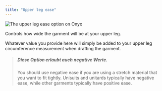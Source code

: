 ```yaml
---
title: "Upper leg ease"
---
```


![The upper leg ease option on Onyx](upperlegease.svg)

Controls how wide the garment will be at your upper leg.

Whatever value you provide here will simply be added to your upper leg circumference measurement when drafting the garment.

> ##### Diese Option erlaubt auch negative Werte.
> 
> You should use negative ease if you are using a stretch material that you want to fit tightly. Unisuits and unitards typically have negative ease, while other garments typically have positive ease.




